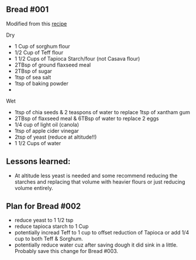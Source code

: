 ## Bread #001


Modified from this [recipe](https://www.fearlessdining.com/gluten-free-bread-machine-bread)

Dry
- 1 Cup of sorghum flour
- 1/2 Cup of Teff flour
- 1 1/2 Cups of Tapioca Starch/four (not Casava flour)
- 2TBsp of ground flaxseed meal
- 2TBsp of sugar
- 1tsp of sea salt
- 1tsp of baking powder 
- 

Wet
- 1tsp of chia seeds & 2 teaspons of water to replace 1tsp of xantham gum
- 2TBsp of flaxseed meal & 6TBsp of water to replace 2 eggs
- 1/4 cup of light oil (canola)
- 1tsp of apple cider vinegar
- 2tsp of yeast (reduce at altitude!!)
- 1 1/2 Cups of water



## Lessons learned:
- At altitude less yeast is needed and some recommend reducing the starches and replacing that volume with heavier flours or just reducing volume entirely.

## Plan for Bread #002
- reduce yeast to 1 1/2 tsp
- reduce tapioca starch to 1 Cup
- potentially incread Teff to 1 cup to offset reduction of Tapioca or add 1/4 cup to both Teff & Sorghum.
- potentially reduce water cuz after saving dough it did sink in a little. Probably save this change for Bread #003.
